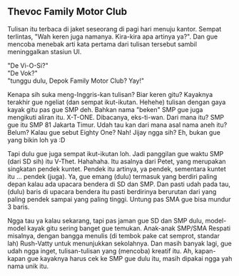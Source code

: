 ## Thevoc Family Motor Club

Tulisan itu terbaca di jaket seseorang di pagi hari menuju kantor. Sempat terlintas, "Wah keren juga namanya. Kira-kira apa artinya ya?". Dan gue mencoba menebak arti kata pertama dari tulisan tersebut sambil meninggalkan stasiun UI.

"De Vi-O-Si?"  
"De Vok?"  
"tunggu dulu, Depok Family Motor Club? Yay!"

Kenapa sih suka meng-Inggris-kan tulisan? Biar keren gitu? Kayaknya terakhir gue ngeliat (dan sempat ikut-ikutan. Hehehe) tulisan dengan gaya kayak gitu pas gue SMP deh. Bahkan nama "beken" SMP gue juga mengikuti aliran itu. X-T-ONE. Dibacanya, eks-ti-wan. Dari mana itu? SMP gue itu SMP 81 Jakarta Timur. Udah tau kan dari mana asal nama aneh itu? Belum? Kalau gue sebut Eighty One? Nah! Jijay ngga sih? Eh, bukan gue yang bikin loh ya :D

Tapi dulu gue juga sempat ikut-ikutan loh. Jadi panggilan gue waktu SMP (dari SD sih) itu V-Thet. Hahahaha. Itu asalnya dari Petet, yang merupakan singkatan pendek kuntet. Pendek itu artinya, ya pendek, sementara kuntet itu ... pendek (juga). Ya, gue emang (dulu) termasuk yang berdiri paling depan kalau ada upacara bendera di SD dan SMP. Dan pasti udah pada tau, (dulu) baris di upacara bendera itu pasti berdirinya berurutan dari yang paling pendek sampai yang paling tinggi. Untung pas SMA gue bisa mundur 3 baris.

Ngga tau ya kalau sekarang, tapi pas jaman gue SD dan SMP dulu, model-model kayak gitu sering banget gue temukan. Anak-anak SMP/SMA Respati misalnya, dengan bangga menulis (di tembok pake cat semprot, standar lah) Rush-Vatty untuk menunjukkan sekolahnya. Dan masih banyak lagi, gue udah ngga inget, tulisan-tulisan yang (mencoba) kreatif itu. Ah, kapan-kapan gue kayaknya harus cek ke SMP gue dulu itu, masih dipakai ngga yah nama unik itu.

<!-- {"time": "2007-06-19 00:30:02", "title": "Thevoc Family Motor Club"} -->
